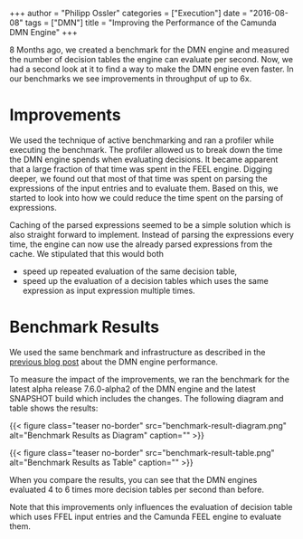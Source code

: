 +++
author = "Philipp Ossler"
categories = ["Execution"]
date = "2016-08-08"
tags = ["DMN"]
title = "Improving the Performance of the Camunda DMN Engine"
+++

8 Months ago, we created a benchmark for the DMN engine and measured the number of decision tables the engine can evaluate per second. Now, we had a second look at it to find a way to make the DMN engine even faster. In our benchmarks we see improvements in throughput of up to 6x.

<!--more-->

# Improvements

We used the technique of active benchmarking and ran a profiler while executing the benchmark. The profiler allowed us to break down the time the DMN engine spends when evaluating decisions.
It became apparent that a large fraction of that time was spent in the FEEL engine. Digging deeper, we found out that most of that time was spent on parsing the expressions of the input entries and to evaluate them. Based on this, we started to look into how we could reduce the time spent on the parsing of expressions.

Caching of the parsed expressions seemed to be a simple solution which is also straight forward to implement. Instead of parsing the expressions every time, the engine can now use the already parsed expressions from the cache. We stipulated that this would both

* speed up repeated evaluation of the same decision table,
* speed up the evaluation of a decision tables which uses the same expression as input expression multiple times.

# Benchmark Results

We used the same benchmark and infrastructure as described in the [previous blog post](../../../2015/12/dmn-benchmark/) about the DMN engine performance. 

To measure the impact of the improvements, we ran the benchmark for the latest alpha release 7.6.0-alpha2 of the DMN engine and the latest SNAPSHOT build which includes the changes. The following diagram and table shows the results:

{{< figure class="teaser no-border" src="benchmark-result-diagram.png" alt="Benchmark Results as Diagram" caption="" >}}

{{< figure class="teaser no-border" src="benchmark-result-table.png" alt="Benchmark Results as Table" caption="" >}}

When you compare the results, you can see that the DMN engines evaluated 4 to 6 times more decision tables per second than before. 

Note that this improvements only influences the evaluation of decision table which uses FFEL input entries and the Camunda FEEL engine to evaluate them.
